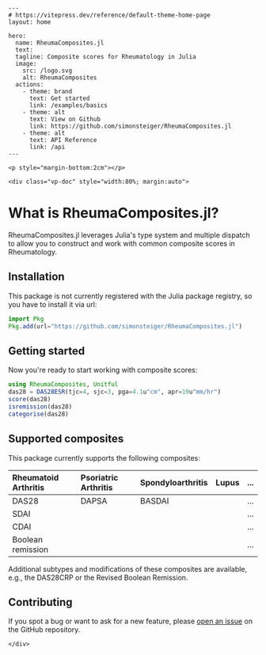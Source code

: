 ````@raw html
---
# https://vitepress.dev/reference/default-theme-home-page
layout: home

hero:
  name: RheumaComposites.jl
  text: 
  tagline: Composite scores for Rheumatology in Julia
  image:
    src: /logo.svg
    alt: RheumaComposites
  actions:
    - theme: brand
      text: Get started
      link: /examples/basics
    - theme: alt
      text: View on Github
      link: https://github.com/simonsteiger/RheumaComposites.jl
    - theme: alt
      text: API Reference
      link: /api
---

<p style="margin-bottom:2cm"></p>

<div class="vp-doc" style="width:80%; margin:auto">
````

# What is RheumaComposites.jl?

RheumaComposites.jl leverages Julia's type system and multiple dispatch to allow you to construct and work with common composite scores in Rheumatology.

## Installation

This package is not currently registered with the Julia package registry, so you have to install it via url:

```julia
import Pkg
Pkg.add(url="https://github.com/simonsteiger/RheumaComposites.jl")
```

## Getting started

Now you're ready to start working with composite scores:

```julia
using RheumaComposites, Unitful
das28 = DAS28ESR(tjc=4, sjc=3, pga=4.1u"cm", apr=19u"mm/hr")
score(das28)
isremission(das28)
categorise(das28)
```

## Supported composites

This package currently supports the following composites:

| Rheumatoid Arthritis | Psoriatric Arthritis | Spondyloarthritis | Lupus | ... |
|:---------------------|:---------------------|:------------------|:------|:----|
| DAS28                | DAPSA                | BASDAI            |       | ... |
| SDAI                 |                      |                   |       | ... |
| CDAI                 |                      |                   |       | ... |
| Boolean remission    |                      |                   |       | ... |

Additional subtypes and modifications of these composites are available, e.g., the DAS28CRP or the Revised Boolean Remission.

## Contributing

If you spot a bug or want to ask for a new feature, please [open an issue](https://github.com/simonsteiger/RheumaComposites.jl/issues) on the GitHub repository.

````@raw html
</div>
````
